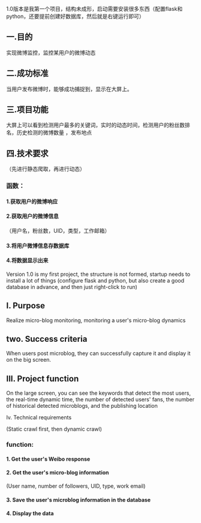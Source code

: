 1.0版本是我第一个项目，结构未成形，启动需要安装很多东西（配置flask和python，还要提前创建好数据库，然后就是右键运行即可）
## 一.目的

实现微博监控，监控某用户的微博动态



## 二.成功标准

当用户发布微博时，能够成功捕捉到，显示在大屏上。



## 三.项目功能

大屏上可以看到检测用户最多的关键词，实时的动态时间，检测用户的粉丝数排名，历史检测的微博数量 ，发布地点



## 四.技术要求

（先进行静态爬取，再进行动态）

### 函数：

#### 1.获取用户的微博响应



#### 2.获取用户的微博信息

（用户名，粉丝数，UID，类型，工作邮箱）



#### 3.将用户微博信息存数据库



#### 4.将数据显示出来


Version 1.0 is my first project, the structure is not formed, startup needs to install a lot of things (configure flask and python, but also create a good database in advance, and then just right-click to run)

## I. Purpose



Realize micro-blog monitoring, monitoring a user's micro-blog dynamics







## two. Success criteria



When users post microblog, they can successfully capture it and display it on the big screen.







## III. Project function



On the large screen, you can see the keywords that detect the most users, the real-time dynamic time, the number of detected users' fans, the number of historical detected microblogs, and the publishing location







Iv. Technical requirements



(Static crawl first, then dynamic crawl)



### function:



#### 1. Get the user's Weibo response







#### 2. Get the user's micro-blog information



(User name, number of followers, UID, type, work email)







#### 3. Save the user's microblog information in the database







#### 4. Display the data

 

